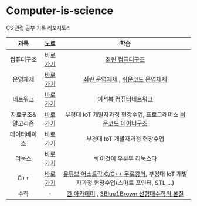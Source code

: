 # Computer-is-science
CS 관련 공부 기록 리포지토리

|과목|노트|학습|
|:--:|:--:|:--:|
|컴퓨터구조|[바로가기](./ComputerArchitecture/ComputerArchitecture_StudyNote.md)|[최린 컴퓨터구조](https://www.youtube.com/watch?v=I6g4giG59u0&list=PLL3t9Nt4Hrfv-6V3ylNL4N90TztqlSJOe)|
|운영체제|[바로가기](./OperatinSystem/OS_StudyNote.md)|[최린 운영체제](https://www.youtube.com/watch?v=lAiRp73HdOE&list=PLL3t9Nt4HrfvGwOgy6UhLtS9iVKhlk4pk) , [쉬운코드 운영체제](https://www.youtube.com/watch?v=QmtYKZC0lMU&list=PLcXyemr8ZeoQOtSUjwaer0VMJSMfa-9G-)|
|네트워크|[바로가기](./Network/NET_StudyNote.md)|[이석복 컴퓨터네트워크](http://www.kocw.net/home/enrolment/enrolmentView.do?cid=6166c077e545b736&lid=dd53ceac302ff18b)|
|자료구조&알고리즘|[바로가기](https://github.com/Owl-jun/iot-algorithm-2025)|부경대 IoT 개발자과정 현장수업, 프로그래머스 [쉬운코드 데이터구조](https://www.youtube.com/watch?v=-2YpvLCT5F8&list=PLcXyemr8ZeoR82N8uZuG9xVrFIfdnLd72)|
|데이터베이스|[바로가기](https://github.com/Owl-jun/iot-database-2025)|부경대 IoT 개발자과정 현장수업|
|리눅스|[바로가기](https://github.com/Owl-jun/ubuntu)|`책` 이것이 우분투 리눅스다|
|C++|[바로가기](https://github.com/Owl-jun/CPPbasic2025)|[유튜브 어소트락 C/C++ 무료강의](https://www.youtube.com/watch?v=PFc4g8mxOiI&list=PL4SIC1d_ab-aOxWPucn31NHkQvNPHK1D1), 부경대 IoT 개발자과정 현장수업(스마트 포인터, STL ...)|
|수학| - |[칸 아카데미](https://ko.khanacademy.org/profile/me/courses) , [3Blue1Brown 선형대수학의 본질](https://www.youtube.com/watch?v=ic_hG2M2nG0&list=PLkoaXOTFHiqhVDo0nWybNmihCP_4BjOFR)|


 
